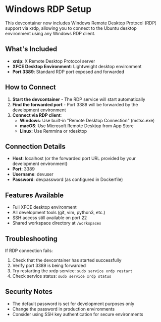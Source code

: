 # Windows RDP Setup

This devcontainer now includes Windows Remote Desktop Protocol (RDP) support via xrdp, allowing you to connect to the Ubuntu desktop environment using any Windows RDP client.

## What's Included

- **xrdp**: X Remote Desktop Protocol server
- **XFCE Desktop Environment**: Lightweight desktop environment
- **Port 3389**: Standard RDP port exposed and forwarded

## How to Connect

1. **Start the devcontainer** - The RDP service will start automatically
2. **Find the forwarded port** - Port 3389 will be forwarded by the development environment
3. **Connect via RDP client**:
   - **Windows**: Use built-in "Remote Desktop Connection" (mstsc.exe)
   - **macOS**: Use Microsoft Remote Desktop from App Store
   - **Linux**: Use Remmina or rdesktop

## Connection Details

- **Host**: localhost (or the forwarded port URL provided by your development environment)
- **Port**: 3389
- **Username**: devuser
- **Password**: devpassword (as configured in Dockerfile)

## Features Available

- Full XFCE desktop environment
- All development tools (git, vim, python3, etc.)
- SSH access still available on port 22
- Shared workspace directory at `/workspaces`

## Troubleshooting

If RDP connection fails:
1. Check that the devcontainer has started successfully
2. Verify port 3389 is being forwarded
3. Try restarting the xrdp service: `sudo service xrdp restart`
4. Check service status: `sudo service xrdp status`

## Security Notes

- The default password is set for development purposes only
- Change the password in production environments
- Consider using SSH key authentication for secure environments